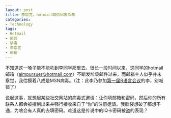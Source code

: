```yaml
---
layout: post
title: 李崇亮，hotmail喊你回家杀毒
categories:
- Technology
tags:
- Hotmail
- 密码
- 杀毒
- 李崇亮
- 邮箱
---
```


不知道这一嗓子能不能吼到李同学那里去。很长一段时间以来，这同学的hotmail邮箱（aimpursuer@hotmail.com）不断发垃圾邮件过来，而邮箱主人似乎并未察觉，我估摸着八成是MSN病毒。（注：此李乃参加[第一届R语言会议](http://cos.name/2008/12/1st-chinese-r-conference-summary/)的李，别喊错了）

说起这事，就想起某些社交网站的病毒式邀请：让你填邮箱和密码，然后你的所有联系人都会被搜刮出来并强行接收来自于“你”的注册邀请。我脑袋想破了都想不通，为啥会有人真的去填密码。难道这是传说中的IQ卡密码被盗的表现？
